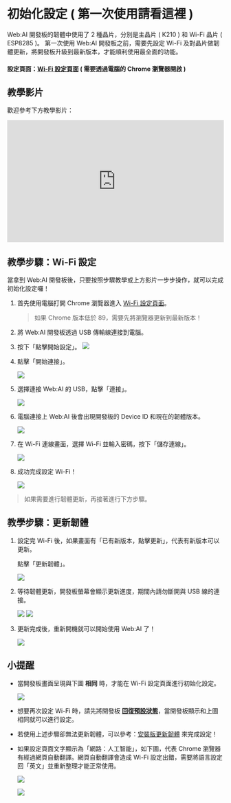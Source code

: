 # 初始化設定 ( 第一次使用請看這裡 )

Web:AI 開發板的韌體中使用了 2 種晶片，分別是主晶片 ( K210 ) 和 Wi-Fi 晶片 ( ESP8285 )。
第一次使用 Web:AI 開發板之前，需要先設定 Wi-Fi 及對晶片做韌體更新，將開發板升級到最新版本，才能順利使用最全面的功能。

#### 設定頁面：[Wi-Fi 設定頁面](https://webai.webduino.io) ( 需要透過電腦的 Chrome 瀏覽器開啟 )

## 教學影片

歡迎參考下方教學影片：

<iframe src="https://www.youtube.com/embed/ZSGkZUQQXcI" allowfullscreen width="100%" style="aspect-ratio:728/410;border:none " ></iframe>

## 教學步驟：Wi-Fi 設定

當拿到 Web:AI 開發板後，只要按照步驟教學或上方影片一步步操作，就可以完成初始化設定囉！

1. 首先使用電腦打開 Chrome 瀏覽器進入 [Wi-Fi 設定頁面](https://webai.webduino.io)。

    > 如果 Chrome 版本低於 89，需要先將瀏覽器更新到最新版本！

2. 將 Web:AI 開發板透過 USB 傳輸線連接到電腦。

3. 按下「點擊開始設定」。
    ![](../assets/images/upload_02a4681ffc6dfd1aa921e27afe17f2f5.png)

4. 點擊「開始連接」。

    ![](../assets/images/upload_792d00f7981cf19f3ffad15bf3930abf.png)

5. 選擇連接 Web:AI 的 USB，點擊「連接」。

    ![](../assets/images/upload_4892028c07de2478564d8705933f5580.png)

6. 電腦連接上 Web:AI 後會出現開發板的 Device ID 和現在的韌體版本。

    ![](../assets/images/upload_44766cf13211c94964896050340ceb25.jpg)


7. 在 Wi-Fi 連線畫面，選擇 Wi-Fi 並輸入密碼，按下「儲存連線」。

    ![](../assets/images/upload_ddcfed56e5b16ca8494e8c37dc6b9bed.jpg)

8. 成功完成設定 Wi-Fi！

    ![](../assets/images/upload_4938d84b09b19e6ff298bb8808661543.jpg)

> 如果需要進行韌體更新，再接著進行下方步驟。

## 教學步驟：更新韌體

1. 設定完 Wi-Fi 後，如果畫面有「已有新版本，點擊更新」，代表有新版本可以更新。

   點擊「更新韌體」。

    ![](../assets/images/upload_417de60a4f044c3973890328c1ce6987.png)

2. 等待韌體更新，開發板螢幕會顯示更新進度，期間內請勿斷開與 USB 線的連接。

    ![](../assets/images/upload_73e353a9e9a08eb82c1884c0b2c8bba2.png)
    ![](../assets/images/upload_d1a8539e1deef8d0c520d7bfc5fb2b0e.png)

3. 更新完成後，重新開機就可以開始使用 Web:AI 了！

    ![](../assets/images/upload_8dbf16901021d914270ba5134b478694.png)

## 小提醒

- 當開發板畫面呈現與下圖 **相同** 時，才能在 Wi-Fi 設定頁面進行初始化設定。

    ![](../assets/images/upload_9c75be672cbd440d6ee3fdb4f04b77c9.png)

- 想要再次設定 Wi-Fi 時，請先將開發板 [**回復預設狀態**](https://md.kingkit.codes/s/1lgh1vuQ_#%E5%9B%9E%E5%BE%A9%E9%A0%90%E8%A8%AD%E7%8B%80%E6%85%8B)，當開發板顯示和上圖相同就可以進行設定。

- 若使用上述步驟卻無法更新韌體，可以參考：[安裝版更新韌體](https://md.kingkit.codes/s/wTzUFfJMb) 來完成設定！

- 如果設定頁面文字顯示為「網路：人工智能」，如下圖，代表 Chrome 瀏覽器有經過網頁自動翻譯。網頁自動翻譯會造成 Wi-Fi 設定出錯，需要將語言設定回「英文」並重新整理才能正常使用。

    ![](../assets/images/upload_f35bd1f701c2304cac254c885f1ef660.jpg)

    ![](../assets/images/upload_698b723317d3f9e955ac643af178d3fe.jpg)
